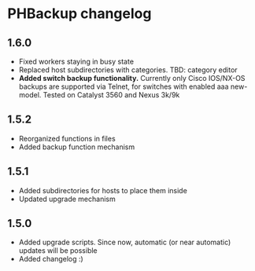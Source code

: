 # PHBackup changelog

## 1.6.0

* Fixed workers staying in busy state
* Replaced host subdirectories with categories. TBD: category editor
* **Added switch backup functionality.** Currently only Cisco IOS/NX-OS backups are supported via Telnet, for switches with enabled aaa new-model. Tested on Catalyst 3560 and Nexus 3k/9k

## 1.5.2

* Reorganized functions in files
* Added backup function mechanism

## 1.5.1

* Added subdirectories for hosts to place them inside
* Updated upgrade mechanism

## 1.5.0

* Added upgrade scripts. Since now, automatic (or near automatic) updates will be possible
* Added changelog :)

